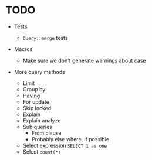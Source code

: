 # TODO

- Tests
  - `Query::merge` tests

- Macros
  - Make sure we don't generate warnings about case

- More query methods
  - Limit
  - Group by
  - Having
  - For update
  - Skip locked
  - Explain
  - Explain analyze
  - Sub queries
    - From clause
    - Probably else where, if possible
  - Select expression `SELECT 1 as one`
  - Select `count(*)`
